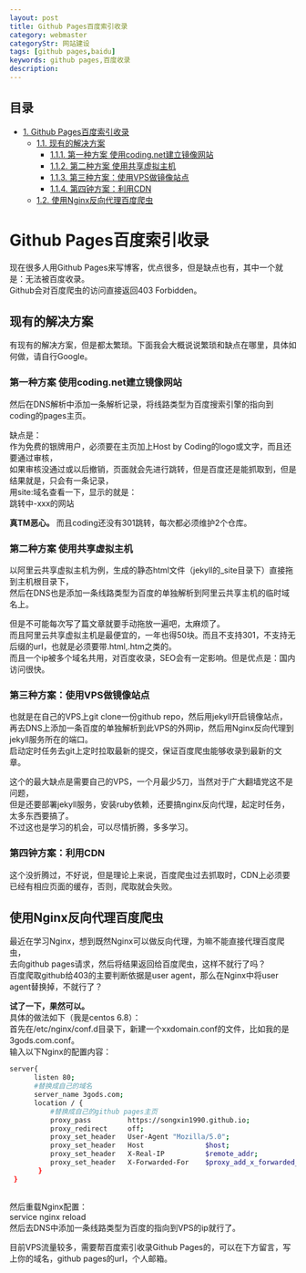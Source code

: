 ```yaml
---
layout: post
title: Github Pages百度索引收录
category: webmaster
categoryStr: 网站建设
tags: [github pages,baidu]
keywords: github pages,百度收录
description: 
---
```

<div id="table-of-contents">
<h2>目录</h2>
<div id="text-table-of-contents">
<ul>
<li><a href="#sec-1">1. Github Pages百度索引收录</a>
<ul>
<li><a href="#sec-1-1">1.1. 现有的解决方案</a>
<ul>
<li><a href="#sec-1-1-1">1.1.1. 第一种方案 使用coding.net建立镜像网站</a></li>
<li><a href="#sec-1-1-2">1.1.2. 第二种方案 使用共享虚拟主机</a></li>
<li><a href="#sec-1-1-3">1.1.3. 第三种方案：使用VPS做镜像站点</a></li>
<li><a href="#sec-1-1-4">1.1.4. 第四钟方案：利用CDN</a></li>
</ul>
</li>
<li><a href="#sec-1-2">1.2. 使用Nginx反向代理百度爬虫</a></li>
</ul>
</li>
</ul>
</div>
</div>

# Github Pages百度索引收录<a id="sec-1" name="sec-1"></a>

现在很多人用Github Pages来写博客，优点很多，但是缺点也有，其中一个就是：无法被百度收录。  
Github会对百度爬虫的访问直接返回403 Forbidden。  

## 现有的解决方案<a id="sec-1-1" name="sec-1-1"></a>

有现有的解决方案，但是都太繁琐。下面我会大概说说繁琐和缺点在哪里，具体如何做，请自行Google。  

### 第一种方案 使用coding.net建立镜像网站<a id="sec-1-1-1" name="sec-1-1-1"></a>

然后在DNS解析中添加一条解析记录，将线路类型为百度搜索引擎的指向到coding的pages主页。  

缺点是：  
作为免费的银牌用户，必须要在主页加上Host by Coding的logo或文字，而且还要通过审核，  
如果审核没通过或以后撤销，页面就会先进行跳转，但是百度还是能抓取到，但是结果就是，只会有一条记录，  
用site:域名查看一下，显示的就是：  
跳转中-xxx的网站  

**真TM恶心。**
而且coding还没有301跳转，每次都必须维护2个仓库。  

### 第二种方案 使用共享虚拟主机<a id="sec-1-1-2" name="sec-1-1-2"></a>

以阿里云共享虚拟主机为例，生成的静态html文件（jekyll的_site目录下）直接拖到主机根目录下，  
然后在DNS也是添加一条线路类型为百度的单独解析到阿里云共享主机的临时域名上。  

但是不可能每次写了篇文章就要手动拖放一遍吧，太麻烦了。  
而且阿里云共享虚拟主机是最便宜的，一年也得50块。而且不支持301，不支持无后缀的url，也就是必须要带.html,.htm之类的。  
而且一个ip被多个域名共用，对百度收录，SEO会有一定影响。但是优点是：国内访问很快。  

### 第三种方案：使用VPS做镜像站点<a id="sec-1-1-3" name="sec-1-1-3"></a>

也就是在自己的VPS上git clone一份github repo，然后用jekyll开启镜像站点，  
再去DNS上添加一条百度的单独解析到此VPS的外网ip，然后用Nginx反向代理到jekyll服务所在的端口。  
启动定时任务去git上定时拉取最新的提交，保证百度爬虫能够收录到最新的文章。  

这个的最大缺点是需要自己的VPS，一个月最少5刀，当然对于广大翻墙党这不是问题，  
但是还要部署jekyll服务，安装ruby依赖，还要搞nginx反向代理，起定时任务，太多东西要搞了。  
不过这也是学习的机会，可以尽情折腾，多多学习。  

### 第四钟方案：利用CDN<a id="sec-1-1-4" name="sec-1-1-4"></a>

这个没折腾过，不好说，但是理论上来说，百度爬虫过去抓取时，CDN上必须要已经有相应页面的缓存，否则，爬取就会失败。  

## 使用Nginx反向代理百度爬虫<a id="sec-1-2" name="sec-1-2"></a>

最近在学习Nginx，想到既然Nginx可以做反向代理，为嘛不能直接代理百度爬虫，  
去向github pages请求，然后将结果返回给百度爬虫，这样不就行了吗？  
百度爬取github给403的主要判断依据是user agent，那么在Nginx中将user agent替换掉，不就行了？  

**试了一下，果然可以。**  
具体的做法如下（我是centos 6.8）：  
首先在/etc/nginx/conf.d目录下，新建一个xxdomain.conf的文件，比如我的是3gods.com.conf。  
输入以下Nginx的配置内容：  
```bash
server{
      listen 80;
      #替换成自己的域名
      server_name 3gods.com; 
      location / {
          #替换成自己的github pages主页
          proxy_pass         https://songxin1990.github.io; 
          proxy_redirect     off;
          proxy_set_header   User-Agent "Mozilla/5.0";
          proxy_set_header   Host               $host;
          proxy_set_header   X-Real-IP          $remote_addr;
          proxy_set_header   X-Forwarded-For    $proxy_add_x_forwarded_for;
       }
 }
 
```

然后重载Nginx配置：  
service nginx reload  
然后去DNS中添加一条线路类型为百度的指向到VPS的ip就行了。  

目前VPS流量较多，需要帮百度索引收录Github Pages的，可以在下方留言，写上你的域名，github pages的url，个人邮箱。  
